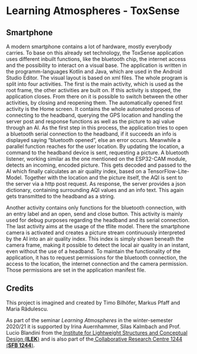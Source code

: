 # Learning Atmospheres - ToxSense 

## Smartphone

A modern smartphone contains a lot of hardware, mostly everybody carries. To base on this already set technology, the ToxSense application uses different inbuilt functions, like the bluetooth chip, the internet access and the possibility to interact on a visual base. The application is written in the programm-languages Kotlin and Java, which are used in the Android Studio Editor. The visual layout is based on xml files. The whole program is split into four activities. The first is the main activity, which is used as the root frame, the other activities are built on. If this activity is stopped, the application closes. From there on it is possible to switch between the other activities, by closing and reopening them. The automatically opened first activity is the Home screen. It contains the whole automated process of connecting to the headband, querying the GPS location and handling the server post and response functions as well as the picture to aqi value through an AI. As the first step in this process, the application tries to open a bluetooth serial connection to the headband, if it succeeds an info is displayed saying “bluetooth opened”, else an error occurs. Meanwhile a parallel function reaches for the user location. By updating the location, a command to the headband device is sent, requesting a picture. A bluetooth listener, working similar as the one mentioned on the ESP32-CAM module, detects an incoming, encoded picture. This gets decoded and passed to the AI which finally calculates an air quality index, based on a TensorFlow-Lite-Model. Together with the location and the picture itself, the AQI is sent to the server via a http post request. As response, the server provides a json dictionary, containing surrounding AQI values and an info text. This again gets transmitted to the headband as a string.

Another activity contains only functions for the bluetooth connection, with an entry label and an open, send and close button. This activity is mainly used for debug purposes regarding the headband and its serial connection. The last activity aims at the usage of the tflite model. There the smartphone camera is activated and creates a picture stream continuously interpreted by the AI into an air quality index. This index is simply shown beneath the camera frame, making it possible to detect the local air quality in an instant, even without the use of a headband. To maintain the functionality of the application, it has to request permissions for the bluetooth connection, the access to the location, the internet connection and the camera permission. Those permissions are set in the application manifest file.

## Credits

This project is imagined and created by Timo Bilhöfer, Markus Pfaff and Maria Rădulescu.

As part of the seminar *Learning Atmospheres* in the winter-semester 2020/21 it is supported by Irina Auernhammer, Silas Kalmbach and Prof. Lucio Blandini from the[ Institute for Lightweight Structures and Conceptual Design (**ILEK**)](https://www.ilek.uni-stuttgart.de/) and is also part of the[ Collaborative Research Centre 1244 (**SFB 1244**)](https://www.sfb1244.uni-stuttgart.de/).